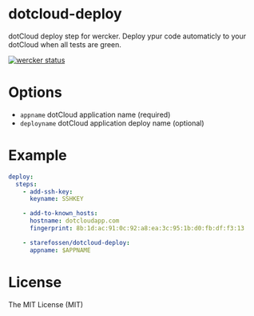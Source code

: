 # dotcloud-deploy

dotCloud deploy step for wercker. Deploy ypur code automaticly to your dotCloud
when all tests are green.

[![wercker status](https://app.wercker.com/status/f6705fc6d007f2d4aa40066bd017a7fc/s "wercker status")](https://app.wercker.com/project/bykey/f6705fc6d007f2d4aa40066bd017a7fc)

# Options

- `appname` dotCloud application name (required)
- `deployname` dotCloud application deploy name (optional)

# Example

```yaml
deploy:
  steps:
    - add-ssh-key:
      keyname: SSHKEY

    - add-to-known_hosts:
      hostname: dotcloudapp.com
      fingerprint: 8b:1d:ac:91:0c:92:a8:ea:3c:95:1b:d0:fb:df:f3:13

    - starefossen/dotcloud-deploy:
      appname: $APPNAME
```

# License

The MIT License (MIT)
